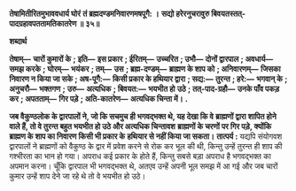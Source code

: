 **तेषामितीरितमुभाववधार्य घोरं** **तं ब्रह्मदण्डमनिवारणमषपूगै: ।** **सद्यो हरेरनुचरावुरु बिवयतस्तत्-** **पादग्रहावपततामतिकातरेण ॥ ३५॥** 

**शब्दार्थ** 

**तेषाम्—** **चारों कुमारों के** **; इति—** **इस प्रकार** **; ईरितम्—** **उच्चरित** **; उभौ—** **दोनों द्वारपाल** **; अवधार्य—** **समझ करके** **; घोरम्—** **भयंकर** **; तम्—** **उस** **; ब्रह्म-दण्डम्—** **ब्राह्मण के शाप को** **; अनिवारणम्—** **जिसका निवारण न किया जा सके** **; अष-पूगै:—** **किसी प्रकार के हथियार द्वारा** **; सद्य:—** **तुरन्त** **; हरे:—** **भगवान् के** **; अनुचरौ—** **भक्तगण** **; उरु—** **अत्यधिक** **; बिवयत:—** **भयभीत हो** **उठे** **; तत्-पाद-ग्रहौ—** **उनके पाँव पकड़ कर** **; अपतताम्—** **गिर पड़े** **; अति-कातरेण—** **अत्यधिक चिन्ता में।** **.** 

**जब वैकुण्ठलोक के द्वारपालों ने, जो कि सचमुच ही भगवद्भक्त थे, यह देखा कि वे** **ब्राह्मणों द्वारा शापित होने वाले हैं, तो वे तुरन्त बहुत भयभीत हो उठे और अत्यधिक चिन्तावश** **ब्राह्मणों के चरणों पर गिर पड़े, क्योंकि ब्राह्मण के शाप का निवारण किसी भी प्रकार के** **हथियार से नहीं किया जा सकता।** **तात्पर्य :** यद्यपि संयोगवश द्वारपालों ने ब्राह्मणों को वैकुण्ठ के द्वार में प्रवेश करने से रोक कर भूल की थी, किन्तु उन्हें तुरन्त ही शाप की गश्भीरता का भान हो गया। अपराध कई प्रकार के होते हैं, किन्तु सबसे बड़ा अपराध है भगवद्भक्त का अपमान करना। चूँकि द्वारपाल भी भगवद्भक्त थे, अतएव उन्हें अपनी भूल समझ में आ गई और जब चारों कुमार उन्हें शाप देने जा रहे थे तो वे भयभीत हो उठे।  